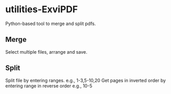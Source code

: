 # utilities-ExviPDF
Python-based tool to merge and split pdfs.

## Merge
Select multiple files, arrange and save.

## Split
Split file by entering ranges.
    e.g., 1-3,5-10,20
Get pages in inverted order by entering range in reverse order
    e.g., 10-5
